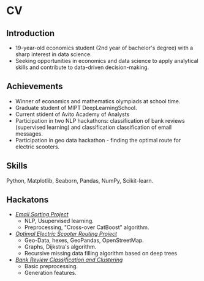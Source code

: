 # CV

## Introduction
- 19-year-old economics student (2nd year of bachelor's degree) with a sharp interest in data science.
- Seeking opportunities in economics and data science to apply analytical skills and contribute to data-driven decision-making.

## Achievements
- Winner of economics and mathematics olympiads at school time.
- Graduate student of MIPT DeepLearningSchool.
- Current stident of Avito Academy of Analysts
- Participation in two NLP hackathons: classification of bank reviews (supervised learning) and classification classification of email messages.
- Participation in geo data hackathon - finding the optimal route for electric scooters.

## Skills
Python, Matplotlib, Seaborn, Pandas, NumPy, Scikit-learn.

## Hackatons

- [_Email Sorting Project_](https://github.com/IzyGolstein/Aeroclub_Hackathon)
  -  NLP, Usupervised learning.
  -  Preprocessing,  "Cross-over CatBoost" algorithm.
- [_Optimal Electric Scooter Routing Project_](https://github.com/IzyGolstein/Whoosh_Hackathon)
  - Geo-Data, hexes, GeoPandas, OpenStreetMap.
  - Graphs, Dijkstra's algorithm.
  - Recursive missing data filling algorithm based on deep trees
- [_Bank Review Classification and Clustering_](https://github.com/ekv24/nlp1_hackaton_banks)
  - Basic preprocessing.
  - Generation features.  

